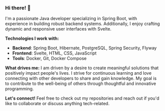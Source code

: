 ### Hi there! 👋

I'm a passionate Java developer specializing in Spring Boot, with experience in building robust backend systems. Additionally, I enjoy crafting dynamic and responsive user interfaces with Svelte.

**Technologies I work with:**
- **Backend**: Spring Boot, Hibernate, PostgreSQL, Spring Security, Flyway
- **Frontend**: Svelte, HTML, CSS, JavaScript
- **Tools**: Docker, Git, Docker Compose

**What drives me:**
I am driven by a desire to create meaningful solutions that positively impact people's lives. I strive for continuous learning and love connecting with other developers to share and gain knowledge. My goal is to contribute to the well-being of others through thoughtful and innovative programming.

**Let's connect!**
Feel free to check out my repositories and reach out if you'd like to collaborate or discuss anything tech-related.
